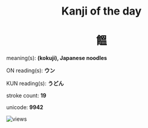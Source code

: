 <h1 align="center">Kanji of the day</h1>
<h1 align="center">饂</h1>
<p align="left">meaning(s): <b>(kokuji), Japanese noodles</b></p>
<p align="left">ON reading(s): <b>ウン</b></p>
<p align="left">KUN reading(s): <b>うどん</b></p>
<p align="left">stroke count: <b>19</b></p>
<p align="left">unicode: <b>9942</b></p>
<p align="left"><img src="https://komarev.com/ghpvc/?username=tristanwagner-kanjioftheday&label=Views&color=0e75b6&style=flat" alt="views"/></p>
